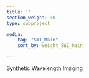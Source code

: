 ```yaml
---
title: ''
section_weight: 50
type: subproject

media:
    tag: "SWI_Main"
    sort_by: weight_SWI_Main

---
```

Synthetic Wavelength Imaging